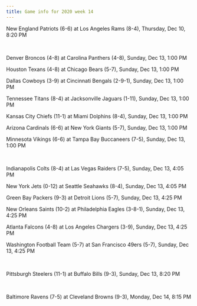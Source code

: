 ```yaml
---
title: Game info for 2020 week 14
---
```

New England Patriots (6-6) at Los Angeles Rams (8-4), Thursday, Dec 10, 8:20 PM


<br/>

Denver Broncos (4-8) at Carolina Panthers (4-8), Sunday, Dec 13, 1:00 PM

Houston Texans (4-8) at Chicago Bears (5-7), Sunday, Dec 13, 1:00 PM

Dallas Cowboys (3-9) at Cincinnati Bengals (2-9-1), Sunday, Dec 13, 1:00 PM

Tennessee Titans (8-4) at Jacksonville Jaguars (1-11), Sunday, Dec 13, 1:00 PM

Kansas City Chiefs (11-1) at Miami Dolphins (8-4), Sunday, Dec 13, 1:00 PM

Arizona Cardinals (6-6) at New York Giants (5-7), Sunday, Dec 13, 1:00 PM

Minnesota Vikings (6-6) at Tampa Bay Buccaneers (7-5), Sunday, Dec 13, 1:00 PM


<br/>

Indianapolis Colts (8-4) at Las Vegas Raiders (7-5), Sunday, Dec 13, 4:05 PM

New York Jets (0-12) at Seattle Seahawks (8-4), Sunday, Dec 13, 4:05 PM

Green Bay Packers (9-3) at Detroit Lions (5-7), Sunday, Dec 13, 4:25 PM

New Orleans Saints (10-2) at Philadelphia Eagles (3-8-1), Sunday, Dec 13, 4:25 PM

Atlanta Falcons (4-8) at Los Angeles Chargers (3-9), Sunday, Dec 13, 4:25 PM

Washington Football Team (5-7) at San Francisco 49ers (5-7), Sunday, Dec 13, 4:25 PM


<br/>

Pittsburgh Steelers (11-1) at Buffalo Bills (9-3), Sunday, Dec 13, 8:20 PM


<br/>

Baltimore Ravens (7-5) at Cleveland Browns (9-3), Monday, Dec 14, 8:15 PM

